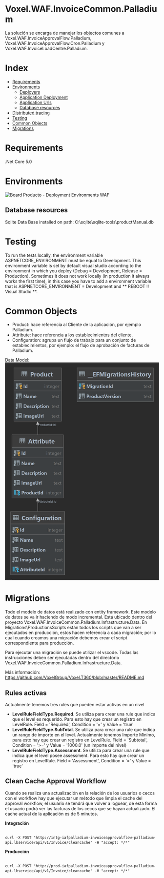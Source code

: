 # Voxel.WAF.InvoiceCommon.Palladium

La solución se encarga de manejar los objectos comunes a Voxel.WAF.InvoiceApprovalFlow.Palladium, Voxel.WAF.InvoiceApprovalFlow.Cron.Palladium y Voxel.WAF.InvoiceLoadCentre.Palladium.

# Index
- [Requirements](#requirements)
- [Environments](#environments)
  - [Deployers](#deployers)
  - [Application Deployment](#application-deployment)
  - [Application Urls](#application-urls)
  - [Database resources](#database-resources)
- [Distributed tracing](#distributed-tracing)
- [Testing](#testing)
- [Common Objects](#common-objects)
- [Migrations](#migrations)

# Requirements

.Net Core 5.0

# Environments

![Board Producto - Deployment Environments WAF](https://user-images.githubusercontent.com/59824832/129887691-60666162-6f57-4c87-8818-64e9b43e6dec.jpg)

## Database resources

Sqlite Data Base installed on path: C:\sqlite\sqlite-tools\productManual.db

# Testing

To run the tests locally, the environment variable ASPNETCORE_ENVIRONMENT must be equal to Development. This environment variable is set by default visual studio according to the environment in which you deploy (Debug = Development, Release = Production). Sometimes it does not work locally (in production it always works the first time), in this case you have to add a environment variable that is ASPNETCORE_ENVIRONMENT = Development and ** REBOOT !! Visual Studio **.

# Common Objects
  - Product: hace referencia al Cliente de la aplicación, por ejemplo Palladium.
  - Attribute: hace referencia a los establecimientos del cliente.
  - Configuration: agrupa un flujo de trabajo para un conjunto de establecimientos, por ejemplo: el flujo de aprobación de facturas de Palladium.
  
Data Model: ![DataModel](https://github.com/adria-arquimbau/Palfinger.ProductManual/blob/develop/productManual.png)

# Migrations
Todo el modelo de datos está realizado con entity framework. Este modelo de datos se va ir haciendo de modo incremental. Está ubicado dentro del proyecto Voxel.WAF.InvoiceCommon.Palladium.Infrastructure.Data. En Migrations\ProductionsScripts están todos los scripts que van a ser ejecutados en producción, estos hacen referencia a cada migración; por lo cual cuando creamos una migración debemos crear el script correspondiente para producción.

Para ejecutar una migración se puede utilizar el vscode. Todas las instrucciones deben ser ejecutadas dentro del directorio Voxel.WAF.InvoiceCommon.Palladium.Infrastructure.Data.

Más información: https://github.com/VoxelGroup/Voxel.T360/blob/master/README.md

## Rules activas
  Actualmente tenemos tres rules que pueden estar activas en un nivel
  - **LevelRuleFieldType.Required**. Se utiliza para crear una rule que indica que el level es requerido. Para esto hay que crear un registro en LevelRule. Field = 'Required', Condition = '=' y Value = 'true'
  - **LevelRuleFieldType.SubTotal**. Se utiliza para crear una rule que indica un rango de importe en el level. 
  Actualmente tenemos Importe Mínimo, para esto hay que crear un registro en LevelRule. Field = 'Subtotal', Condition = '>=' y Value = '1000.0' (un importe del nivel)
  - **LevelRuleFieldType.Assessment**. Se utiliza para crear una rule que indica que el level posee assessment. Para esto hay que crear un registro en LevelRule. Field = 'Assessment', Condition = '=' y Value = 'true'

## Clean Cache Approval Workflow
Cuando se realiza una actualización en la relación de los usuarios o cecos con el workflow hay que ejecutar un método que limpia el cache del approval workflow, el usuario se tendrá que volver a loguear, de esta forma el usuario podrá ver las facturas de los cecos que se hayan actualizado.
El cache actual de la aplicación es de 5 minutos.

**Integración**
```

curl -X POST "http://intg-iafpalladium-invoiceapprovalflow-palladium-api.lbservice/api/v1/Invoice/cleancache" -H "accept: */*"

```

**Producción**
```

curl -X POST "http://prod-iafpalladium-invoiceapprovalflow-palladium-api.lbservice/api/v1/Invoice/cleancache" -H "accept: */*"

```
